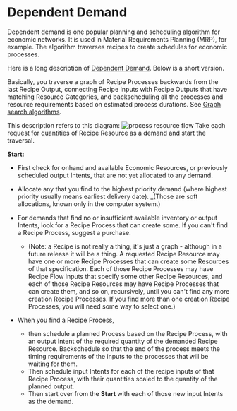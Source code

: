 # Dependent Demand

Dependent demand is one popular planning and scheduling algorithm for economic networks. It is used in Material Requirements Planning (MRP), for example. The algorithm traverses recipes to create schedules for economic processes.

Here is a long description of [Dependent Demand](http://hillside.net/plop/plop97/Proceedings/haugen.pdf). Below is a short version.

Basically, you traverse a graph of Recipe Processes backwards from the last Recipe Output, connecting Recipe Inputs with Recipe Outputs that have matching Resource Categories, and backscheduling all the processes and resource requirements based on estimated process durations.   See [Graph search algorithms](http://jasonpark.me/AlgorithmVisualizer/).

This description refers to this diagram:
![process resource flow](https://raw.githubusercontent.com/valueflows/valueflows/master/release-doc-in-process/process-layer.png)
Take each request for quantities of Recipe Resource as a demand and start the traversal.

**Start:** 
* First check for onhand and available Economic Resources, or previously scheduled output Intents, that are not yet allocated to any demand. 
* Allocate any that you find to the highest priority demand (where highest priority usually means earliest delivery date). _(Those are soft allocations, known only in the computer system.)
* For demands that find no or insufficient available inventory or output Intents, look for a Recipe Process that can create some. If you can't find a Recipe Process, suggest a purchase.

    * (Note: a Recipe is not really a thing, it's just a graph - although in a future release it will be a thing. A requested Recipe Resource may have one or more Recipe Processes that can create some Resources of that specification. Each of those Recipe Processes may have Recipe Flow inputs that specify some other Recipe Resources, and each of those Recipe Resources may have Recipe Processes that can create them, and so on, recursively, until you can't find any more creation Recipe Processes. If you find more than one creation Recipe Processes, you will need some way to select one.)

* When you find a Recipe Process, 
    * then schedule a planned Process based on the Recipe Process, with an output Intent of the required quantity of the demanded Recipe Resource. Backschedule so that the end of the process meets the timing requirements of the inputs to the processes that will be waiting for them. 
    * Then schedule input Intents for each of the recipe inputs of that Recipe Process, with their quantities scaled to the quantity of the planned output. 
    * Then start over from the **Start** with each of those new input Intents as the demand.
